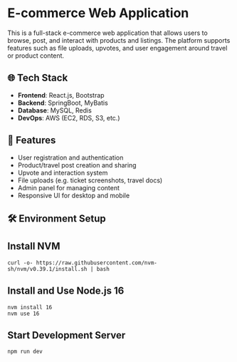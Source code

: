 # E-commerce Web Application

This is a full-stack e-commerce web application that allows users to browse, post, and interact with products and listings. The platform supports features such as file uploads, upvotes, and user engagement around travel or product content.

## 🌐 Tech Stack

- **Frontend**: React.js, Bootstrap
- **Backend**: SpringBoot, MyBatis
- **Database**: MySQL, Redis
- **DevOps**: AWS (EC2, RDS, S3, etc.)

## 🚀 Features

- User registration and authentication
- Product/travel post creation and sharing
- Upvote and interaction system
- File uploads (e.g. ticket screenshots, travel docs)
- Admin panel for managing content
- Responsive UI for desktop and mobile

## 🛠️ Environment Setup

## Install NVM
``` 
curl -o- https://raw.githubusercontent.com/nvm-sh/nvm/v0.39.1/install.sh | bash
```
## Install and Use Node.js 16
```
nvm install 16
nvm use 16
```
## Start Development Server
```
npm run dev
```
